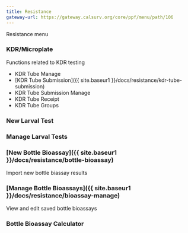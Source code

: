 ```yaml
---
title: Resistance
gateway-url: https://gateway.calsurv.org/core/ppf/menu/path/106
---
```

Resistance menu

### KDR/Microplate
Functions related to KDR testing
* KDR Tube Manage
* [KDR Tube Submission]({{ site.baseur1 }}/docs/resistance/kdr-tube-submission)
* KDR Tube Submission Manage
* KDR Tube Receipt
* KDR Tube Groups

### New Larval Test

### Manage Larval Tests

### [New Bottle Bioassay]({{ site.baseur1 }}/docs/resistance/bottle-bioassay)
Import new bottle biassay results

### [Manage Bottle Bioassays]({{ site.baseur1 }}/docs/resistance/bioassay-manage)
View and edit saved bottle bioassays

### Bottle Bioassay Calculator

